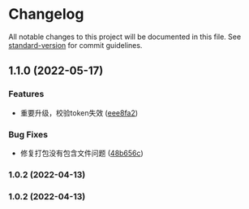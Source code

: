 # Changelog

All notable changes to this project will be documented in this file. See [standard-version](https://github.com/conventional-changelog/standard-version) for commit guidelines.

## 1.1.0 (2022-05-17)


### Features

* 重要升级，校验token失效 ([eee8fa2](https://github.com/asdw741111/nacos-py-starter/commit/eee8fa2774d45e5cfcee8a5cc3fe2f61d08d4ac2))


### Bug Fixes

* 修复打包没有包含文件问题 ([48b656c](https://github.com/asdw741111/nacos-py-starter/commit/48b656c605043b8e06f1ee309ccac383331b322b))

### 1.0.2 (2022-04-13)

### 1.0.2 (2022-04-13)
